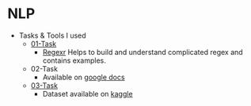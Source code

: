 # NLP

- Tasks & Tools I used
    - [01-Task](https://github.com/mmabas77/4-CS/blob/main/First-Term/NLP/01-Task.py)
      - [Regexr](https://regexr.com/) Helps to build and understand complicated regex and contains examples.
    - 02-Task
      - Available on [google docs](https://docs.google.com/presentation/d/1J1iUoNe40iEaYZ1uDFZABPkVOjoG3tQt8CJ52oOMeEk/edit?usp=sharing)
    - [03-Task](https://github.com/mmabas77/4-CS/blob/main/First-Term/NLP/03-Task.py)
      - Dataset available on [kaggle](https://www.kaggle.com/therealsampat/fake-news-detection/data)